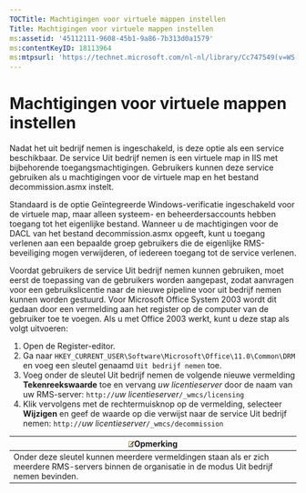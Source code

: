 ```yaml
---
TOCTitle: Machtigingen voor virtuele mappen instellen
Title: Machtigingen voor virtuele mappen instellen
ms:assetid: '45112111-9608-45b1-9a86-7b313d0a1579'
ms:contentKeyID: 18113964
ms:mtpsurl: 'https://technet.microsoft.com/nl-nl/library/Cc747549(v=WS.10)'
---
```


Machtigingen voor virtuele mappen instellen
===========================================

Nadat het uit bedrijf nemen is ingeschakeld, is deze optie als een service beschikbaar. De service Uit bedrijf nemen is een virtuele map in IIS met bijbehorende toegangsmachtigingen. Gebruikers kunnen deze service gebruiken als u machtigingen voor de virtuele map en het bestand decommission.asmx instelt.

Standaard is de optie Geïntegreerde Windows-verificatie ingeschakeld voor de virtuele map, maar alleen systeem- en beheerdersaccounts hebben toegang tot het eigenlijke bestand. Wanneer u de machtigingen voor de DACL van het bestand decommission.asmx opgeeft, kunt u toegang verlenen aan een bepaalde groep gebruikers die de eigenlijke RMS-beveiliging mogen verwijderen, of iedereen toegang tot de service verlenen.

Voordat gebruikers de service Uit bedrijf nemen kunnen gebruiken, moet eerst de toepassing van de gebruikers worden aangepast, zodat aanvragen voor een gebruikslicentie naar de nieuwe pipeline voor uit bedrijf nemen kunnen worden gestuurd. Voor Microsoft Office System 2003 wordt dit gedaan door een vermelding aan het register op de computer van de gebruiker toe te voegen. Als u met Office 2003 werkt, kunt u deze stap als volgt uitvoeren:

1.  Open de Register-editor.
2.  Ga naar `HKEY_CURRENT_USER\Software\Microsoft\Office\11.0\Common\DRM` en voeg een sleutel genaamd `Uit bedrijf nemen` toe.
3.  Voeg onder de sleutel Uit bedrijf nemen de volgende nieuwe vermelding **Tekenreekswaarde** toe en vervang *uw licentieserver* door de naam van uw RMS-server:
    `http://`*uw licentieserver*`/_wmcs/licensing`
4.  Klik vervolgens met de rechtermuisknop op de vermelding, selecteer **Wijzigen** en geef de waarde op die verwijst naar de service Uit bedrijf nemen:
    `http://`*uw licentieserver*`/_wmcs/decommission`

| ![](/security-updates/images/Cc747549.note(WS.10).gif)Opmerking                                                                           |
|------------------------------------------------------------------------------------------------------------------------------------------------------|
| Onder deze sleutel kunnen meerdere vermeldingen staan als er zich meerdere RMS-servers binnen de organisatie in de modus Uit bedrijf nemen bevinden. |
